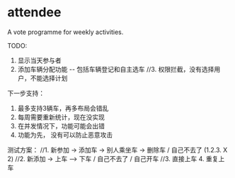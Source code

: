 attendee
========

A vote programme for weekly activities.

TODO:
1. 显示当天参与者
2. 添加车辆分配功能 -- 包括车辆登记和自主选车
//3. 权限拦截，没有选择用户，不能选择计划


下一步支持：
1. 最多支持3辆车，再多布局会错乱
2. 每周需要重新统计，现在没实现
3. 在并发情况下，功能可能会出错
4. 功能为先， 没有可以防止恶意攻击

测试方案：
//1. 新参加 -> 添加车 -> 别人乘坐车 -> 删除车 / 自己不去了 (1.2.3. X 2)
//2. 新添加 -> 上车 --> 下车 / 自己不去了 / 自己开车
//3. 直接上车
4. 重复上车

